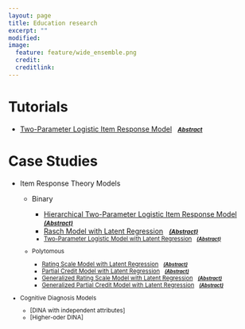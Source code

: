 ```yaml
---
layout: page
title: Education research
excerpt: ""
modified: 
image:
  feature: feature/wide_ensemble.png
  credit: 
  creditlink: 
---
```


# Tutorials
* [Two-Parameter Logistic Item Response Model](case-studies/tutorial_twopl.html) &nbsp; <small>[__*Abstract*__](../documentation/case-studies#two-parameter-logistic-item-response-model)</small>

# Case Studies
* Item Response Theory Models
  * Binary 
    * [Hierarchical Two-Parameter Logistic Item Response Model](case-studies/hierarchical_2pl.html) &nbsp; <small>[__*(Abstract)*__](../documentation/case-studies#hierarchical-two-parameter-logistic-item-response-model)</small>
    * [Rasch Model with Latent Regression](case-studies/rasch_latent_reg.html) &nbsp; <small>[__*(Abstract)*__](../documentation/case-studies#rasch-model-with-latent-regression)
    * [Two-Parameter Logistic Model with Latent Regression](case-studies/2pl_latent_reg.html) &nbsp; <small>[__*(Abstract)*__](../documentation/case-studies#two-parameter-logistic-model-with-latent-regression)</small>

  * Polytomous
    * [Rating Scale Model with Latent Regression](case-studies/rsm_latent_reg.html) &nbsp; <small>[__*(Abstract)*__](../documentation/case-studies#rating-scale-model-with-latent-regression)</small>
    * [Partial Credit Model with Latent Regression](case-studies/pcm_latent_reg.html) &nbsp; <small>[__*(Abstract)*__](../documentation/case-studies#partial-credit-model-with-latent-regression)</small>
    * [Generalized Rating Scale Model with Latent Regression](case-studies/grsm_latent_reg.html) &nbsp; <small>[__*(Abstract)*__](../documentation/case-studies#generalized-rating-scale-model-with-latent-regression)</small>
    * [Generalized Partial Credit Model with Latent Regression](case-studies/gpcm_latent_reg.html) &nbsp; <small>[__*(Abstract)*__](../documentation/case-studies#generalized-partial-credit-model-with-latent-regression)</small>

* Cognitive Diagnosis Models
    * [DINA with independent attributes]
    * [Higher-oder DINA]